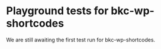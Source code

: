 # Playground tests for bkc-wp-shortcodes
We are still awaiting the first test run for bkc-wp-shortcodes.
